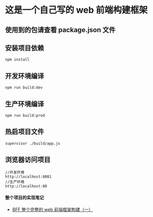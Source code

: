 # 这是一个自己写的 web 前端构建框架
## 使用到的包请查看 package.json 文件  
##  安装项目依赖
```
npm install
```
## 开发环境编译
```
npm run build:dev
```
## 生产环境编译
```
npm run build:prod
```
## 热启项目文件
```
supervisor ./build/app.js
```
## 浏览器访问项目
```
//开发环境
http://localhost:8081
//生产环境
http://localhost:80
```
#### 整个项目的实现笔记
-   [BFF 整个完整的 web 前端框架构建（一）](https://www.jianshu.com/p/a829b1da7ed0)
